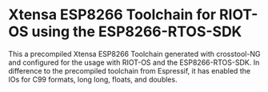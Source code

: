 # Xtensa ESP8266 Toolchain for RIOT-OS using the ESP8266-RTOS-SDK

This a precompiled Xtensa ESP8266 Toolchain generated with crosstool-NG and configured for the usage with RIOT-OS and the ESP8266-RTOS-SDK. In difference to the precompiled toolchain from Espressif, it has enabled the IOs for C99 formats, long long, floats, and doubles.


